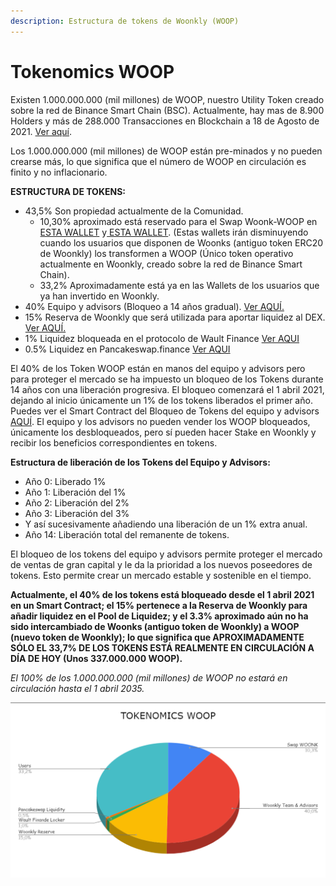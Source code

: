 ```yaml
---
description: Estructura de tokens de Woonkly (WOOP)
---
```


# Tokenomics WOOP

Existen 1.000.000.000 \(mil millones\) de WOOP, nuestro Utility Token creado sobre la red de Binance Smart Chain \(BSC\). Actualmente, hay mas de 8.900 Holders y más de 288.000 Transacciones en Blockchain a 18 de Agosto de 2021. [Ver aquí](https://bscscan.com/token/0x8b303d5bbfbbf46f1a4d9741e491e06986894e18).

Los 1.000.000.000 \(mil millones\) de WOOP están pre-minados y no pueden crearse más, lo que significa que el número de WOOP en circulación es finito y no inflacionario.

**ESTRUCTURA DE TOKENS:**

* 43,5% Son propiedad actualmente de la Comunidad.
  * 10,30% aproximado está reservado para el Swap Woonk-WOOP en[ ESTA WALLET](https://bscscan.com/address/0xE7F0c9ac0869B42d37A0a73bD477068e317f42E3) y[ ESTA WALLET](https://bscscan.com/address/0xb6cc7004ffff12bb8d6599aca140799e0f55a6c2). \(Estas wallets irán disminuyendo cuando los usuarios que disponen de Woonks \(antiguo token ERC20 de Woonkly\) los transformen a WOOP \(Único token operativo actualmente en Woonkly, creado sobre la red de Binance Smart Chain\).
  * 33,2% Aproximadamente está ya en las Wallets de los usuarios que ya han invertido en Woonkly.
* 40% Equipo y advisors \(Bloqueo a 14 años gradual\). [Ver AQUÍ.](https://bscscan.com/address/0xcd10B782bb32Cb673b7Fe2E8C9Ec9AeD8f14e8ad)
* 15% Reserva de Woonkly que será utilizada para aportar liquidez al DEX. [Ver AQUÍ.](https://bscscan.com/address/0xba16ae114d1914d1774715a3a553868551250a99)
* 1% Liquidez bloqueada en el protocolo de Wault Finance [Ver AQUI](https://locker.wault.finance/)
* 0.5% Liquidez en Pancakeswap.finance [Ver AQUI](https://bscscan.com/token/0x8b303d5bbfbbf46f1a4d9741e491e06986894e18?a=0x8061ca0d138f371ffd060f9fe7f742e95ceb162e)

El 40% de los Token WOOP están en manos del equipo y advisors pero para proteger el mercado se ha impuesto un bloqueo de los Tokens durante 14 años con una liberación progresiva. El bloqueo comenzará el 1 abril 2021, dejando al inicio únicamente un 1% de los tokens liberados el primer año. Puedes ver el Smart Contract del Bloqueo de Tokens del equipo y advisors [AQUÍ](https://github.com/Woonkly/STAKESmartContractPreRelease/blob/main/Investing.sol). El equipo y los advisors no pueden vender los WOOP bloqueados, únicamente los desbloqueados, pero sí pueden hacer Stake en Woonkly y recibir los beneficios correspondientes en tokens.

**Estructura de liberación de los Tokens del Equipo y Advisors:**

* Año 0: Liberado 1%
* Año 1: Liberación del 1%
* Año 2: Liberación del 2%
* Año 3: Liberación del 3%
* Y así sucesivamente añadiendo una liberación de un 1% extra anual.
* Año 14: Liberación total del remanente de tokens.

El bloqueo de los tokens del equipo y advisors permite proteger el mercado de ventas de gran capital y le da la prioridad a los nuevos poseedores de tokens. Esto permite crear un mercado estable y sostenible en el tiempo.

**Actualmente, el 40% de los tokens está bloqueado desde el 1 abril 2021 en un Smart Contract; el 15% pertenece a la Reserva de Woonkly para añadir liquidez en el Pool de Liquidez; y el 3.3% aproximado aún no ha sido intercambiado de Woonks \(antiguo token de Woonkly\) a WOOP \(nuevo token de Woonkly\); lo que significa que APROXIMADAMENTE SÓLO EL 33,7% DE LOS TOKENS ESTÁ REALMENTE EN CIRCULACIÓN A DÍA DE HOY \(Unos 337.000.000 WOOP\).**

_El 100% de los 1.000.000.000 \(mil millones\) de WOOP no estará en circulación hasta el 1 abril 2035._

![](.gitbook/assets/image%20%288%29.png)



